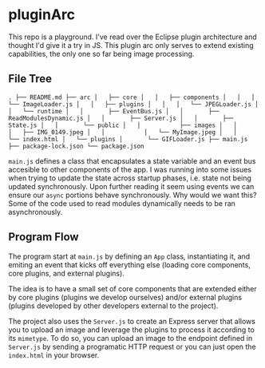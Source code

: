 # pluginArc

This repo is a playground. I've read over the Eclipse plugin architecture and thought I'd give it a try in JS. This plugin arc only serves to extend existing capabilities, the only one so far being image processing. 

## File Tree
`
.
├── README.md
├── arc
│   ├── core
│   │   ├── components
│   │   │   └── ImageLoader.js
│   │   ├── plugins
│   │   │   └── JPEGLoader.js
│   │   └── runtime
│   │       ├── EventBus.js
│   │       ├── ReadModulesDynamic.js
│   │       ├── Server.js
│   │       ├── State.js
│   │       └── public
│   │           ├── images
│   │           │   ├── IMG_0149.jpeg
│   │           │   └── MyImage.jpeg
│   │           └── index.html
│   └── plugins
│       └── GIFLoader.js
├── main.js
├── package-lock.json
└── package.json
`

`main.js` defines a class that encapsulates a state variable and an event bus accesible to other components of the app. I was running into some issues when trying to update the state across startup phases, i.e. state not being updated synchronously. Upon further reading it seem using events we can ensure our `async` portions behave synchronously. Why would we want this? Some of the code used to read modules dynamically needs to be ran asynchronously. 


## Program Flow

The program start at `main.js` by defining an `App` class, instantiating it, and emiting an event that kicks off everything else (loading core components, core plugins, and external plugins). 

The idea is to have a small set of core components that are extended either by core plugins (plugins we develop ourselves) and/or external plugins (plugins developed by other developers external to the project). 

The project also uses the `Server.js` to create an Express server that allows you to upload an image and leverage the plugins to process it according to its `mimetype`. To do so, you can upload an image to the endpoint defined in `Server.js` by sending a programatic HTTP request or you can just open the `index.html` in your browser. 
